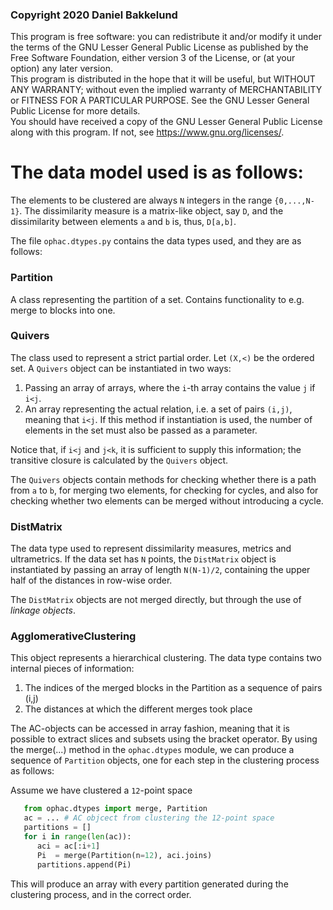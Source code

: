### Copyright 2020 Daniel Bakkelund

 This program is free software: you can redistribute it and/or modify
 it under the terms of the GNU Lesser General Public License as published by
 the Free Software Foundation, either version 3 of the License, or
 (at your option) any later version.<br>
 This program is distributed in the hope that it will be useful,
 but WITHOUT ANY WARRANTY; without even the implied warranty of
 MERCHANTABILITY or FITNESS FOR A PARTICULAR PURPOSE.  See the
 GNU Lesser General Public License for more details.<br>
 You should have received a copy of the GNU Lesser General Public License
 along with this program.  If not, see <https://www.gnu.org/licenses/>.

# The data model used is as follows:

The elements to be clustered are always `N` integers in the
  range `{0,...,N-1}`. The dissimilarity measure is a matrix-like
  object, say `D`, and the dissimilarity between elements `a` and `b`
  is, thus, `D[a,b]`.

The file `ophac.dtypes.py` contains the data types used, and
they are as follows:

### Partition
  A class representing the partition of a set.
  Contains functionality to e.g. merge to blocks into one.

### Quivers
  The class used to represent a strict partial order.
  Let `(X,<)` be the ordered set.
  A `Quivers` object can be instantiated in two ways:
  1. Passing an array of arrays, where the `i`-th array
      contains the value `j` if `i<j`.
  1.  An array representing the actual relation, i.e.
      a set of pairs `(i,j)`, meaning that `i<j`.
      If this method if instantiation is used, the number of
      elements in the set must also be passed as a parameter.


  Notice that, if `i<j` and `j<k`, it is sufficient to supply this
  information; the transitive closure is calculated by the `Quivers`
  object.

  The `Quivers` objects contain methods for checking whether there is
  a path from `a` to `b`, for merging two elements, for checking for cycles,
  and also for checking whether two elements can be merged without
  introducing a cycle.

### DistMatrix
  The data type used to represent dissimilarity measures, metrics and ultrametrics.
  If the data set has `N` points, the `DistMatrix` object is instantiated by passing an
  array of length `N(N-1)/2`, containing the upper half of the distances in row-wise
  order.

  The `DistMatrix` objects are not merged directly, but through the use of _linkage
  objects_.

### AgglomerativeClustering
  This object represents a hierarchical clustering. The data type contains two
  internal pieces of information:
  1. The indices of the merged blocks in the Partition as a sequence of pairs (i,j)
  2. The distances at which the different merges took place


  The AC-objects can be accessed in array fashion, meaning that it is possible
  to extract slices and subsets using the bracket operator. By using the merge(...)
  method in the `ophac.dtypes` module, we can produce a sequence of `Partition` objects,
  one for each step in the clustering process as follows:

  Assume we have clustered a `12`-point space

```python
   from ophac.dtypes import merge, Partition
   ac = ... # AC objcect from clustering the 12-point space
   partitions = []
   for i in range(len(ac)):
      aci = ac[:i+1]
      Pi  = merge(Partition(n=12), aci.joins)
      partitions.append(Pi)
```

  This will produce an array with every partition generated during the
  clustering process, and in the correct order.
